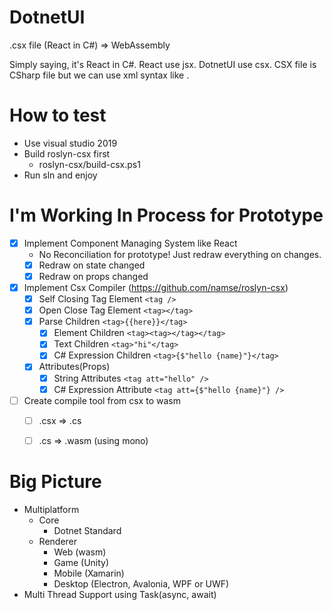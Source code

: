 # DotnetUI
.csx file (React in C#) => WebAssembly

Simply saying, it's React in C#. React use jsx. DotnetUI use csx. CSX file is CSharp file but we can use xml syntax like <MyComponent>.

# How to test
- Use visual studio 2019
- Build roslyn-csx first
  - roslyn-csx/build-csx.ps1
- Run sln and enjoy

# I'm Working In Process for Prototype
- [x] Implement Component Managing System like React
  - No Reconciliation for prototype! Just redraw everything on changes.
  - [x] Redraw on state changed
  - [x] Redraw on props changed
- [x] Implement Csx Compiler (https://github.com/namse/roslyn-csx)
  - [x] Self Closing Tag Element `<tag />`
  - [x] Open Close Tag Element `<tag></tag>`
  - [x] Parse Children `<tag>{{here}}</tag>`
    - [x] Element Children `<tag><tag></tag></tag>`
    - [x] Text Children `<tag>"hi"</tag>`
    - [x] C# Expression Children `<tag>{$"hello {name}"}</tag>`
  - [x] Attributes(Props)
    - [x] String Attributes `<tag att="hello" />`
    - [x] C# Expression Attribute `<tag att={$"hello {name}"} />`
- [ ] Create compile tool from csx to wasm
  - [ ] .csx => .cs
  - [ ] .cs => .wasm (using mono)


# Big Picture
- Multiplatform
  - Core
    - Dotnet Standard
  - Renderer
    - Web (wasm)
    - Game (Unity)
    - Mobile (Xamarin)
    - Desktop (Electron, Avalonia, WPF or UWF)
- Multi Thread Support using Task(async, await)
